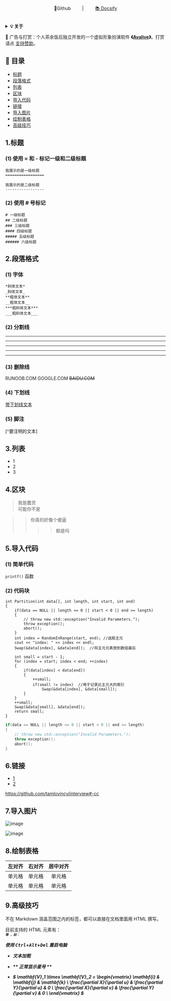 <div align="center">
📖Github
&emsp;&emsp; | &emsp;&emsp;
<a href="https://interview.huihut.com">📚 Docsify</a>
</div> 
<br>

<b><details><summary>💡 关于</summary></b>
📚 本仓库是......

💡 侧边目录支持方式：[📚 Docsify 文档](https://interview.huihut.com)、[Github + TOC 导航](https://github.com/jawil/GayHub)（[TOC预览.png](https://raw.githubusercontent.com/huihut/interview/master/images/TOC预览.png)）

📄 保存为 PDF 方式：使用 Chrome 浏览器打开 <a href="https://interview.huihut.com">📚 Docsify 文档</a> 页面，缩起左侧目录-右键 - 打印 - 选择目标打印机是另存为PDF - 保存（[打印预览.png](https://raw.githubusercontent.com/huihut/interview/master/images/打印预览.png)）

🙏 仓库内容如有错误或改进欢迎 issue 或 pr，建议或讨论可在 [#12](https://github.com/huihut/interview/issues/12) 提出。由于本人水平有限，仓库中的知识点有来自本人原创、读书笔记、书籍、博文等，非原创均已标明出处，如有遗漏，请 issue 提出。本仓库遵循 [CC BY-NC-SA 4.0（署名 - 非商业性使用 - 相同方式共享）](LICENSE) 协议，转载请注明出处，不得用于商业目的。

</details>

🍭 广告与打赏：个人茶余饭后独立开发的一个虚拟形象扮演软件 **《[Avalive](https://store.steampowered.com/app/1137770/Avalive/)》**。打赏请点 [支持赞助](#-支持赞助)。

<!-- ## 📑 目录 -->

<!-- 
* [➕ C/C++](#-cc)
* [⭐️ Effective](#️-effective)
* [📦 STL](#-stl)
* [〽️ 数据结构](#️-数据结构)
* [⚡️ 算法](#️-算法)
* [❓ Problems](#-problems)
* [💻 操作系统](#-操作系统)
* [☁️ 计算机网络](#️-计算机网络)
* [🌩 网络编程](#-网络编程)
* [💾 数据库](#-数据库)
* [📏 设计模式](#-设计模式)
* [⚙️ 链接装载库](#️-链接装载库)
* [📚 书籍](#-书籍)
* [🔱 C/C++ 发展方向](#-cc-发展方向)
* [💯 复习刷题网站](#-复习刷题网站)
* [📝 面试题目经验](#-面试题目经验)
* [📆 招聘时间岗位](#-招聘时间岗位)
* [👍 内推](#-内推)
* [👬 贡献者](#-贡献者)
* [🍭 支持赞助](#-支持赞助)
* [📜 License](#-license) 
-->

## 📑 目录

* [标题](#-1.标题)
* [段落格式](#️-2.段落格式)
* [列表](#-3.列表)
* [区块](#️-4.区块)
* [导入代码](#️-5.导入代码)
* [链接](#-6.链接)
* [导入图片](#-7.导入图片)
* [绘制表格](#-8.绘制表格)
* [高级技巧](#-9.高级技巧)

## 1.标题

### (1) 使用 = 和 - 标记一级和二级标题
    我展示的是一级标题
    =================

    我展示的是二级标题
    -----------------

### (2) 使用 # 号标记

    # 一级标题
    ## 二级标题
    ### 三级标题
    #### 四级标题
    ##### 五级标题
    ###### 六级标题

## 2.段落格式

### (1) 字体
    *斜体文本*
    _斜体文本_
    **粗体文本**
    __粗体文本__
    ***粗斜体文本***
    ___粗斜体文本___

### (2) 分割线
***

* * *

*****

- - -

----------

### (3) 删除线
RUNOOB.COM
GOOGLE.COM
~~BAIDU.COM~~

### (4) 下划线
<u>带下划线文本</u>

### (5) 脚注
[^要注明的文本]  
[^RUNOOB]: 菜鸟教程 -- 学的不仅是技术，更是梦想！！！

## 3.列表

* 1
* 2
* 3
  
## 4.区块

> 我是蠢货  
> 可能你不是


> > 你真的好像个傻逼
> > > > 额是吗

## 5.导入代码

### (1) 简单代码
`printf()` 函数  

### (2) 代码块
    int Partition(int data[], int length, int start, int end)
    {
        if(data == NULL || length <= 0 || start < 0 || end >= length)
        {
            // throw new std::exception("Invalid Parameters.");
            throw exception();
            abort();
        }
        int index = RandomInRange(start, end); //选取主元
        cout << "index: " << index << endl;
        Swap(&data[index], &data[end]);  //将主元元素放到数组最后

        int small = start - 1;
        for (index = start; index < end; ++index)
        {
            if(data[index] < data[end])
            {
                ++small;
                if(small != index)  //用于记录比主元大的索引
                    Swap(&data[index], &data[small]);
            }
        }
        ++small;
        Swap(&data[small], &data[end]);
        return small;
    }

```cpp
if(data == NULL || length <= 0 || start < 0 || end >= length)
{
    // throw new std::exception("Invalid Parameters.");
    throw exception();
    abort();
}
```

## 6.链接

* [1](#-代码块)
* [2](https://github.com/tamlovincy/interview#-cc)

<https://github.com/tamlovincy/interview#-cc>


## 7.导入图片

![image](./test.png)

![image](http://static.runoob.com/images/runoob-logo.png "RUNOOB")

## 8.绘制表格

| 左对齐 | 右对齐 | 居中对齐 |
| :-----| ----: | :----: |
| 单元格 | 单元格 | 单元格 |
| 单元格 | 单元格 | 单元格 |

## 9.高级技巧

不在 Markdown 涵盖范围之内的标签，都可以直接在文档里面用 HTML 撰写。

目前支持的 HTML 元素有：<kbd> <b> <i> <em> <sup> <sub> <br>等 ，如：  

使用 <kbd>Ctrl</kbd>+<kbd>Alt</kbd>+<kbd>Del</kbd> 重启电脑

* **文本加粗**   
 
+ \*\* 正常显示星号 \*\*

- $
\mathbf{V}_1 \times \mathbf{V}_2 =  \begin{vmatrix} 
\mathbf{i} & \mathbf{j} & \mathbf{k} \\
\frac{\partial X}{\partial u} &  \frac{\partial Y}{\partial u} & 0 \\
\frac{\partial X}{\partial v} &  \frac{\partial Y}{\partial v} & 0 \\
\end{vmatrix}
$
